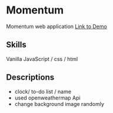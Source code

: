 # Momentum
Momentum web application
[Link to Demo](https://edennyk.github.io/momentum/)
## Skills
Vanilla JavaScript / css / html
## Descriptions
- clock/ to-do list / name
- used openweathermap Api
- change background image randomly
